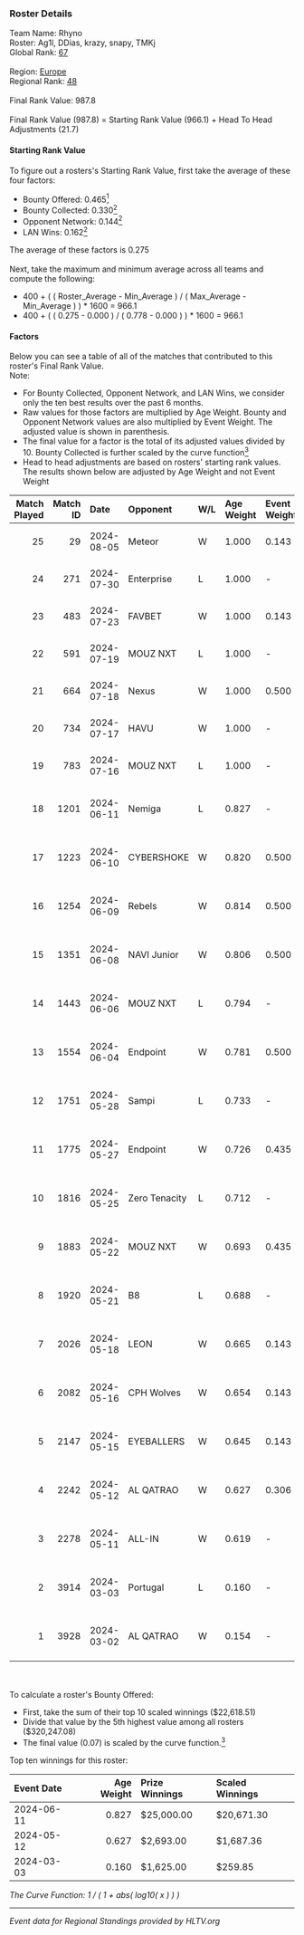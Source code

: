 ### Roster Details<br />
Team Name: Rhyno<br />
Roster: Ag1l, DDias, krazy, snapy, TMKj<br />
Global Rank: [67](../standings_global.md)<br />
<br />
Region: [Europe]( ../standings_europe.md)<br />
Regional Rank: [48]( ../standings_europe.md)<br />
<br />
Final Rank Value:  987.8<br />
<br />
Final Rank Value (987.8) = Starting Rank Value (966.1) + Head To Head Adjustments (21.7)<br />

#### Starting Rank Value<br />
To figure out a rosters's Starting Rank Value, first take the average of these four factors:<br />
- Bounty Offered: 0.465[<sup>1</sup>](#table2)
- Bounty Collected: 0.330[<sup>2</sup>](#table1)
- Opponent Network: 0.144[<sup>2</sup>](#table1)
- LAN Wins: 0.162[<sup>2</sup>](#table1)

The average of these factors is 0.275<br />
<br />
Next, take the maximum and minimum average across all teams and compute the following:<br />
- 400 + ( ( Roster_Average - Min_Average ) / ( Max_Average - Min_Average ) ) * 1600 = 966.1
- 400 + ( ( 0.275 - 0.000 ) / ( 0.778 - 0.000 ) ) * 1600 = 966.1


#### Factors<br />
Below you can see a table of all of the matches that contributed to this roster's Final Rank Value.<br />
Note:<br />

- For Bounty Collected, Opponent Network, and LAN Wins, we consider only the ten best results over the past 6 months.
- Raw values for those factors are multiplied by Age Weight. Bounty and Opponent Network values are also multiplied by Event Weight. The adjusted value is shown in parenthesis.
- The final value for a factor is the total of its adjusted values divided by 10. Bounty Collected is further scaled by the curve function[<sup>3</sup>](#curveFunction)
- Head to head adjustments are based on rosters' starting rank values. The results shown below are adjusted by Age Weight and not Event Weight
<span id="table1"></span><br />


| Match Played | Match ID | Date       | Opponent      | W/L | Age Weight | Event Weight | Bounty Collected | Opponent Network | LAN Wins  | H2H Adj. | Roster                                 |
| -: | -: | :- | :- | :- | :- | :- | :- | :- | :- | -: | :- |
|           25 |       29 | 2024-08-05 | Meteor        | W   | 1.000      | 0.143        | 0.014 (0.002)    | -                | 0 (0.000) |     7.44 | Ag1l, DDias, krazy, snapy, TMKj        |
|           24 |      271 | 2024-07-30 | Enterprise    | L   | 1.000      | -            | -                | -                | -         |   -18.00 | Ag1l, DDias, krazy, snapy, TMKj        |
|           23 |      483 | 2024-07-23 | FAVBET        | W   | 1.000      | 0.143        | -                | 0.364 (0.052)    | 0 (0.000) |    10.05 | Ag1l, DDias, krazy, snapy, TMKj        |
|           22 |      591 | 2024-07-19 | MOUZ NXT      | L   | 1.000      | -            | -                | -                | -         |   -11.76 | Ag1l, DDias, krazy, snapy, TMKj        |
|           21 |      664 | 2024-07-18 | Nexus         | W   | 1.000      | 0.500        | 0.014 (0.007)    | 0.447 (0.223)    | 0 (0.000) |     6.30 | Ag1l, DDias, krazy, snapy, TMKj        |
|           20 |      734 | 2024-07-17 | HAVU          | W   | 1.000      | -            | -                | -                | 0 (0.000) |     5.56 | Ag1l, DDias, krazy, snapy, TMKj        |
|           19 |      783 | 2024-07-16 | MOUZ NXT      | L   | 1.000      | -            | -                | -                | -         |   -12.19 | Ag1l, DDias, krazy, snapy, TMKj        |
|           18 |     1201 | 2024-06-11 | Nemiga        | L   | 0.827      | -            | -                | -                | -         |    -7.50 | DDias, krazy, renatoohaxx, snapy, TMKj |
|           17 |     1223 | 2024-06-10 | CYBERSHOKE    | W   | 0.820      | 0.500        | 0.039 (0.016)    | 0.339 (0.139)    | 0 (0.000) |     8.74 | DDias, krazy, renatoohaxx, snapy, TMKj |
|           16 |     1254 | 2024-06-09 | Rebels        | W   | 0.814      | 0.500        | 0.038 (0.016)    | 0.578 (0.235)    | 0 (0.000) |    14.07 | DDias, krazy, renatoohaxx, snapy, TMKj |
|           15 |     1351 | 2024-06-08 | NAVI Junior   | W   | 0.806      | 0.500        | 0.003 (0.001)    | 0.115 (0.046)    | 0 (0.000) |     5.16 | DDias, krazy, renatoohaxx, snapy, TMKj |
|           14 |     1443 | 2024-06-06 | MOUZ NXT      | L   | 0.794      | -            | -                | -                | -         |    -8.12 | DDias, krazy, renatoohaxx, snapy, TMKj |
|           13 |     1554 | 2024-06-04 | Endpoint      | W   | 0.781      | 0.500        | 0.012 (0.005)    | 0.540 (0.211)    | -         |     9.78 | DDias, krazy, renatoohaxx, snapy, TMKj |
|           12 |     1751 | 2024-05-28 | Sampi         | L   | 0.733      | -            | -                | -                | -         |   -13.97 | DDias, krazy, renatoohaxx, snapy, TMKj |
|           11 |     1775 | 2024-05-27 | Endpoint      | W   | 0.726      | 0.435        | 0.012 (0.004)    | 0.540 (0.170)    | -         |     9.26 | DDias, krazy, renatoohaxx, snapy, TMKj |
|           10 |     1816 | 2024-05-25 | Zero Tenacity | L   | 0.712      | -            | -                | -                | -         |    -7.86 | DDias, krazy, renatoohaxx, snapy, TMKj |
|            9 |     1883 | 2024-05-22 | MOUZ NXT      | W   | 0.693      | 0.435        | 0.139 (0.042)    | 0.962 (0.289)    | -         |    12.55 | DDias, krazy, renatoohaxx, snapy, TMKj |
|            8 |     1920 | 2024-05-21 | B8            | L   | 0.688      | -            | -                | -                | -         |    -6.21 | DDias, krazy, renatoohaxx, snapy, TMKj |
|            7 |     2026 | 2024-05-18 | LEON          | W   | 0.665      | 0.143        | 0.007 (0.001)    | -                | -         |     3.52 | DDias, krazy, renatoohaxx, snapy, TMKj |
|            6 |     2082 | 2024-05-16 | CPH Wolves    | W   | 0.654      | 0.143        | -                | 0.353 (0.033)    | -         |     5.32 | DDias, krazy, renatoohaxx, snapy, TMKj |
|            5 |     2147 | 2024-05-15 | EYEBALLERS    | W   | 0.645      | 0.143        | -                | 0.488 (0.045)    | -         |     7.83 | DDias, krazy, renatoohaxx, snapy, TMKj |
|            4 |     2242 | 2024-05-12 | AL QATRAO     | W   | 0.627      | 0.306        | 0.004 (0.001)    | -                | 1 (0.627) |     3.51 | DDias, krazy, renatoohaxx, snapy, TMKj |
|            3 |     2278 | 2024-05-11 | ALL-IN        | W   | 0.619      | -            | -                | -                | 1 (0.619) |     1.57 | DDias, krazy, renatoohaxx, snapy, TMKj |
|            2 |     3914 | 2024-03-03 | Portugal      | L   | 0.160      | -            | -                | -                | -         |    -4.18 | DDias, krazy, renatoohaxx, snapy, TMKj |
|            1 |     3928 | 2024-03-02 | AL QATRAO     | W   | 0.154      | -            | -                | -                | 1 (0.154) |     0.83 | DDias, krazy, renatoohaxx, snapy, TMKj |

<br />
<span id="table2"></span><br />
To calculate a roster's Bounty Offered:<br />

- First, take the sum of their top 10 scaled winnings ($22,618.51)
- Divide that value by the 5th highest value among all rosters ($320,247.08)
- The final value (0.07) is scaled by the curve function.[<sup>3</sup>](#curveFunction)

Top ten winnings for this roster:<br />

| Event Date | Age Weight | Prize Winnings | Scaled Winnings |
| :- | -: | :- | :- |
| 2024-06-11 |      0.827 | $25,000.00     | $20,671.30      |
| 2024-05-12 |      0.627 | $2,693.00      | $1,687.36       |
| 2024-03-03 |      0.160 | $1,625.00      | $259.85         |


<span id="curveFunction"></span>_The Curve Function: 1 / ( 1 + abs( log10( x ) ) )_<br />

---
_Event data for Regional Standings provided by HLTV.org_<br />
